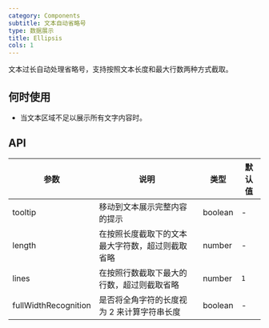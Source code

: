 ```yaml
---
category: Components
subtitle: 文本自动省略号
type: 数据展示
title: Ellipsis
cols: 1
---
```


文本过长自动处理省略号，支持按照文本长度和最大行数两种方式截取。

## 何时使用

- 当文本区域不足以展示所有文字内容时。

## API

| 参数                 | 说明                                             | 类型    | 默认值 |
| -------------------- | ------------------------------------------------ | ------- | ------ |
| tooltip              | 移动到文本展示完整内容的提示                     | boolean | -      |
| length               | 在按照长度截取下的文本最大字符数，超过则截取省略 | number  | -      |
| lines                | 在按照行数截取下最大的行数，超过则截取省略       | number  | `1`    |
| fullWidthRecognition | 是否将全角字符的长度视为 2 来计算字符串长度      | boolean | -      |
